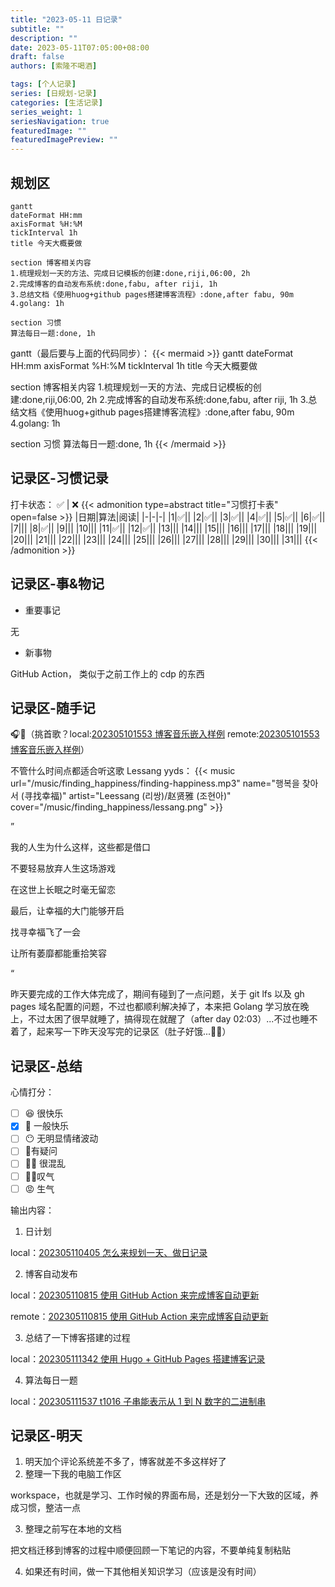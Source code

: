 ```yaml
---
title: "2023-05-11 日记录"
subtitle: ""
description: ""
date: 2023-05-11T07:05:00+08:00
draft: false
authors: [索隆不喝酒]

tags: [个人记录]
series: [日规划-记录]
categories: [生活记录]
series_weight: 1
seriesNavigation: true
featuredImage: ""
featuredImagePreview: ""
---
```

<!--more-->

## 规划区


```
gantt
dateFormat HH:mm
axisFormat %H:%M
tickInterval 1h
title 今天大概要做

section 博客相关内容
1.梳理规划一天的方法、完成日记模板的创建:done,riji,06:00, 2h
2.完成博客的自动发布系统:done,fabu, after riji, 1h
3.总结文档《使用huog+github pages搭建博客流程》:done,after fabu, 90m
4.golang: 1h

section 习惯
算法每日一题:done, 1h
```

gantt（最后要与上面的代码同步）：
{{< mermaid >}}
gantt
dateFormat HH:mm
axisFormat %H:%M
tickInterval 1h
title 今天大概要做

section 博客相关内容
1.梳理规划一天的方法、完成日记模板的创建:done,riji,06:00, 2h
2.完成博客的自动发布系统:done,fabu, after riji, 1h
3.总结文档《使用huog+github pages搭建博客流程》:done,after fabu, 90m
4.golang: 1h 

section 习惯
算法每日一题:done, 1h
{{< /mermaid >}}



## 记录区-习惯记录

打卡状态： ✅   |  ❌
{{< admonition type=abstract title="习惯打卡表" open=false >}}
|日期|算法|阅读|
|-|-|-|
|1|✅||
|2|✅||
|3|✅||
|4|✅||
|5|✅||
|6|✅||
|7|||
|8|✅||
|9|||
|10|||
|11|✅||
|12|✅||
|13|||
|14|||
|15|||
|16|||
|17|||
|18|||
|19|||
|20|||
|21|||
|22|||
|23|||
|24|||
|25|||
|26|||
|27|||
|28|||
|29|||
|30|||
|31|||
{{< /admonition >}}

## 记录区-事&物记

- 重要事记

无

- 新事物

GitHub Action， 类似于之前工作上的 cdp 的东西

## 记录区-随手记
🎧🎵（挑首歌？local:[202305101553 博客音乐嵌入样例](content/posts/life/music/202305101553%20博客音乐嵌入样例.md) remote:[202305101553 博客音乐嵌入样例](http://honghuiqiang.com/202305101553-%E5%8D%9A%E5%AE%A2%E9%9F%B3%E4%B9%90%E5%B5%8C%E5%85%A5%E6%A0%B7%E4%BE%8B/)）

不管什么时间点都适合听这歌 Lessang yyds：
{{< music url="/music/finding_happiness/finding-happiness.mp3" name="행복을 찾아서 (寻找幸福)" artist="Leessang (리쌍)/赵贤雅 (조현아)" cover="/music/finding_happiness/lessang.png" >}}

”

我的人生为什么这样，这些都是借口

不要轻易放弃人生这场游戏

在这世上长眠之时毫无留恋

最后，让幸福的大门能够开启

找寻幸福飞了一会

让所有萎靡都能重拾笑容


“


昨天要完成的工作大体完成了，期间有碰到了一点问题，关于 git lfs 以及 gh pages 域名配置的问题，不过也都顺利解决掉了，本来把 Golang 学习放在晚上，不过太困了很早就睡了，搞得现在就醒了（after day 02:03）...不过也睡不着了，起来写一下昨天没写完的记录区（肚子好饿...😵‍💫）


## 记录区-总结

心情打分：
- [ ] 😆 很快乐
- [x] 🙂 一般快乐
- [ ] 😶 无明显情绪波动
- [ ] 🧐有疑问
- [ ] 😵‍💫 很混乱
- [ ] 😮‍💨叹气
- [ ] 😡 生气

输出内容：

1. 日计划

local：[202305110405 怎么来规划一天、做日记录](content/posts/tools/202305110405%20怎么来规划一天、做日记录.md)


2. 博客自动发布

local：[202305110815 使用 GitHub Action 来完成博客自动更新](content/posts/tools/202305110815%20使用%20GitHub%20Action%20来完成博客自动更新.md)

remote：[202305110815 使用 GitHub Action 来完成博客自动更新](http://honghuiqiang.com/202305110815-%E4%BD%BF%E7%94%A8-github-action-%E6%9D%A5%E5%AE%8C%E6%88%90%E5%8D%9A%E5%AE%A2%E8%87%AA%E5%8A%A8%E6%9B%B4%E6%96%B0)


3. 总结了一下博客搭建的过程

local：[202305111342 使用 Hugo + GitHub Pages 搭建博客记录](content/posts/tools/202305111342%20使用%20Hugo%20+%20GitHub%20Pages%20搭建博客记录.md)


4. 算法每日一题

local：[202305111537 t1016 子串能表示从 1 到 N 数字的二进制串](content/posts/algorithm/leetcode/202305111537%20t1016%20子串能表示从%201%20到%20N%20数字的二进制串.md)


## 记录区-明天

1. 明天加个评论系统差不多了，博客就差不多这样好了
2. 整理一下我的电脑工作区 

workspace，也就是学习、工作时候的界面布局，还是划分一下大致的区域，养成习惯，整洁一点

3. 整理之前写在本地的文档

把文档迁移到博客的过程中顺便回顾一下笔记的内容，不要单纯复制粘贴

4. 如果还有时间，做一下其他相关知识学习（应该是没有时间）
